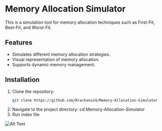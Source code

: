 # Memory Allocation Simulator

This is a simulation tool for memory allocation techniques such as First-Fit, Best-Fit, and Worst-Fit.

## Features
- Simulates different memory allocation strategies.
- Visual representation of memory allocation.
- Supports dynamic memory management.

## Installation
1. Clone the repository:
   ```bash
   git clone https://github.com/Rrachana14/Memory-Allocation-Simulator.git
2. Navigate to the project directory:
    cd Memory-Allocation-Simulator
3. Run index file

  ![Alt Text](image.png)
